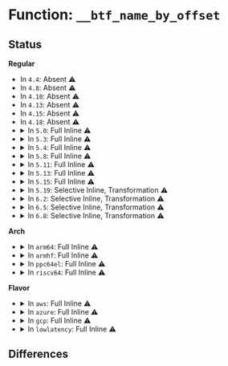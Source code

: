 # Function: <code>__btf_name_by_offset</code>

## Status
<b>Regular</b>
<ul>
<li>
In <code>4.4</code>: Absent ⚠️
</li>
<li>
In <code>4.8</code>: Absent ⚠️
</li>
<li>
In <code>4.10</code>: Absent ⚠️
</li>
<li>
In <code>4.13</code>: Absent ⚠️
</li>
<li>
In <code>4.15</code>: Absent ⚠️
</li>
<li>
In <code>4.18</code>: Absent ⚠️
</li>
<li>
<details>
<summary>In <code>5.0</code>: Full Inline ⚠️</summary>

**Collision:** Unique Static

**Inline:** Full

**Transformation:** False

**Instances:**

```
In kernel/bpf/btf.c (ffffffff811d9786)
Location: kernel/bpf/btf.c:500
Inline: True
Inline callers:
  - kernel/bpf/btf.c:btf_func_proto_log
  - kernel/bpf/btf.c:btf_func_proto_log
  - kernel/bpf/btf.c:btf_func_proto_log
  - kernel/bpf/btf.c:btf_enum_seq_show
  - kernel/bpf/btf.c:btf_enum_check_meta
  - kernel/bpf/btf.c:btf_verifier_log_member
  - kernel/bpf/btf.c:btf_verifier_log_member
  - kernel/bpf/btf.c:__btf_verifier_log_type
```
</details>
</li>
<li>
<details>
<summary>In <code>5.3</code>: Full Inline ⚠️</summary>

**Collision:** Unique Static

**Inline:** Full

**Transformation:** False

**Instances:**

```
In kernel/bpf/btf.c (ffffffff811ee228)
Location: kernel/bpf/btf.c:574
Inline: True
Inline callers:
  - kernel/bpf/btf.c:btf_datasec_seq_show
  - kernel/bpf/btf.c:btf_func_proto_log
  - kernel/bpf/btf.c:btf_func_proto_log
  - kernel/bpf/btf.c:btf_func_proto_log
  - kernel/bpf/btf.c:btf_enum_seq_show
  - kernel/bpf/btf.c:btf_enum_check_meta
  - kernel/bpf/btf.c:btf_find_spin_lock
  - kernel/bpf/btf.c:btf_verifier_log_member
  - kernel/bpf/btf.c:btf_verifier_log_member
  - kernel/bpf/btf.c:__btf_verifier_log_type
```
</details>
</li>
<li>
<details>
<summary>In <code>5.4</code>: Full Inline ⚠️</summary>

**Collision:** Unique Static

**Inline:** Full

**Transformation:** False

**Instances:**

```
In kernel/bpf/btf.c (ffffffff811fa968)
Location: kernel/bpf/btf.c:574
Inline: True
Inline callers:
  - kernel/bpf/btf.c:btf_datasec_seq_show
  - kernel/bpf/btf.c:btf_func_proto_log
  - kernel/bpf/btf.c:btf_func_proto_log
  - kernel/bpf/btf.c:btf_func_proto_log
  - kernel/bpf/btf.c:btf_enum_seq_show
  - kernel/bpf/btf.c:btf_enum_check_meta
  - kernel/bpf/btf.c:btf_find_spin_lock
  - kernel/bpf/btf.c:btf_verifier_log_member
  - kernel/bpf/btf.c:btf_verifier_log_member
  - kernel/bpf/btf.c:__btf_verifier_log_type
```
</details>
</li>
<li>
<details>
<summary>In <code>5.8</code>: Full Inline ⚠️</summary>

**Collision:** Unique Static

**Inline:** Full

**Transformation:** False

**Instances:**

```
In kernel/bpf/btf.c (ffffffff8121fd0d)
Location: kernel/bpf/btf.c:589
Inline: True
Inline callers:
  - kernel/bpf/btf.c:__btf_resolve_helper_id
  - kernel/bpf/btf.c:__btf_resolve_helper_id
  - kernel/bpf/btf.c:__btf_resolve_helper_id
  - kernel/bpf/btf.c:__btf_resolve_helper_id
  - kernel/bpf/btf.c:btf_struct_access
  - kernel/bpf/btf.c:btf_struct_access
  - kernel/bpf/btf.c:btf_struct_access
  - kernel/bpf/btf.c:btf_struct_access
  - kernel/bpf/btf.c:btf_ctx_access
  - kernel/bpf/btf.c:btf_ctx_access
  - kernel/bpf/btf.c:btf_ctx_access
  - kernel/bpf/btf.c:btf_ctx_access
  - kernel/bpf/btf.c:btf_parse_vmlinux
  - kernel/bpf/btf.c:btf_parse_vmlinux
  - kernel/bpf/btf.c:btf_datasec_seq_show
  - kernel/bpf/btf.c:btf_datasec_seq_show
  - kernel/bpf/btf.c:btf_func_proto_log
  - kernel/bpf/btf.c:btf_func_proto_log
  - kernel/bpf/btf.c:btf_func_proto_log
  - kernel/bpf/btf.c:btf_func_proto_log
  - kernel/bpf/btf.c:btf_func_proto_log
  - kernel/bpf/btf.c:btf_func_proto_log
  - kernel/bpf/btf.c:btf_enum_seq_show
  - kernel/bpf/btf.c:btf_enum_seq_show
  - kernel/bpf/btf.c:btf_enum_check_meta
  - kernel/bpf/btf.c:btf_enum_check_meta
  - kernel/bpf/btf.c:btf_find_spin_lock
  - kernel/bpf/btf.c:btf_find_spin_lock
  - kernel/bpf/btf.c:btf_verifier_log_member
  - kernel/bpf/btf.c:btf_verifier_log_member
  - kernel/bpf/btf.c:btf_verifier_log_member
  - kernel/bpf/btf.c:btf_verifier_log_member
  - kernel/bpf/btf.c:__btf_verifier_log_type
  - kernel/bpf/btf.c:__btf_verifier_log_type
```
</details>
</li>
<li>
<details>
<summary>In <code>5.11</code>: Full Inline ⚠️</summary>

**Collision:** Unique Static

**Inline:** Full

**Transformation:** False

**Instances:**

```
In kernel/bpf/btf.c (ffffffff81228204)
Location: kernel/bpf/btf.c:691
Inline: True
Inline callers:
  - kernel/bpf/btf.c:btf_struct_walk
  - kernel/bpf/btf.c:btf_struct_walk
  - kernel/bpf/btf.c:btf_struct_walk
  - kernel/bpf/btf.c:btf_struct_walk
  - kernel/bpf/btf.c:btf_ctx_access
  - kernel/bpf/btf.c:btf_ctx_access
  - kernel/bpf/btf.c:btf_ctx_access
  - kernel/bpf/btf.c:btf_ctx_access
  - kernel/bpf/btf.c:btf_datasec_show
  - kernel/bpf/btf.c:btf_datasec_show
  - kernel/bpf/btf.c:btf_datasec_show
  - kernel/bpf/btf.c:btf_datasec_show
  - kernel/bpf/btf.c:btf_func_proto_log
  - kernel/bpf/btf.c:btf_func_proto_log
  - kernel/bpf/btf.c:btf_func_proto_log
  - kernel/bpf/btf.c:btf_func_proto_log
  - kernel/bpf/btf.c:btf_func_proto_log
  - kernel/bpf/btf.c:btf_func_proto_log
  - kernel/bpf/btf.c:btf_enum_show
  - kernel/bpf/btf.c:btf_enum_show
  - kernel/bpf/btf.c:btf_enum_show
  - kernel/bpf/btf.c:btf_enum_show
  - kernel/bpf/btf.c:btf_enum_check_meta
  - kernel/bpf/btf.c:btf_enum_check_meta
  - kernel/bpf/btf.c:btf_find_spin_lock
  - kernel/bpf/btf.c:btf_find_spin_lock
  - kernel/bpf/btf.c:btf_verifier_log_member
  - kernel/bpf/btf.c:btf_verifier_log_member
  - kernel/bpf/btf.c:btf_verifier_log_member
  - kernel/bpf/btf.c:btf_verifier_log_member
  - kernel/bpf/btf.c:__btf_verifier_log_type
  - kernel/bpf/btf.c:__btf_verifier_log_type
```
</details>
</li>
<li>
<details>
<summary>In <code>5.13</code>: Full Inline ⚠️</summary>

**Collision:** Unique Static

**Inline:** Full

**Transformation:** False

**Instances:**

```
In kernel/bpf/btf.c (ffffffff8122cd02)
Location: kernel/bpf/btf.c:693
Inline: True
Inline callers:
  - kernel/bpf/btf.c:btf_struct_walk
  - kernel/bpf/btf.c:btf_struct_walk
  - kernel/bpf/btf.c:btf_struct_walk
  - kernel/bpf/btf.c:btf_struct_walk
  - kernel/bpf/btf.c:btf_ctx_access
  - kernel/bpf/btf.c:btf_ctx_access
  - kernel/bpf/btf.c:btf_ctx_access
  - kernel/bpf/btf.c:btf_ctx_access
  - kernel/bpf/btf.c:btf_datasec_show
  - kernel/bpf/btf.c:btf_datasec_show
  - kernel/bpf/btf.c:btf_datasec_show
  - kernel/bpf/btf.c:btf_datasec_show
  - kernel/bpf/btf.c:btf_func_proto_log
  - kernel/bpf/btf.c:btf_func_proto_log
  - kernel/bpf/btf.c:btf_func_proto_log
  - kernel/bpf/btf.c:btf_func_proto_log
  - kernel/bpf/btf.c:btf_func_proto_log
  - kernel/bpf/btf.c:btf_func_proto_log
  - kernel/bpf/btf.c:btf_enum_show
  - kernel/bpf/btf.c:btf_enum_show
  - kernel/bpf/btf.c:btf_enum_show
  - kernel/bpf/btf.c:btf_enum_show
  - kernel/bpf/btf.c:btf_enum_check_meta
  - kernel/bpf/btf.c:btf_enum_check_meta
  - kernel/bpf/btf.c:btf_find_spin_lock
  - kernel/bpf/btf.c:btf_find_spin_lock
  - kernel/bpf/btf.c:btf_verifier_log_member
  - kernel/bpf/btf.c:btf_verifier_log_member
  - kernel/bpf/btf.c:btf_verifier_log_member
  - kernel/bpf/btf.c:btf_verifier_log_member
  - kernel/bpf/btf.c:__btf_verifier_log_type
  - kernel/bpf/btf.c:__btf_verifier_log_type
```
</details>
</li>
<li>
<details>
<summary>In <code>5.15</code>: Full Inline ⚠️</summary>

**Collision:** Unique Static

**Inline:** Full

**Transformation:** False

**Instances:**

```
In kernel/bpf/btf.c (ffffffff81265692)
Location: kernel/bpf/btf.c:693
Inline: True
Inline callers:
  - kernel/bpf/btf.c:btf_struct_walk
  - kernel/bpf/btf.c:btf_struct_walk
  - kernel/bpf/btf.c:btf_struct_walk
  - kernel/bpf/btf.c:btf_struct_walk
  - kernel/bpf/btf.c:btf_ctx_access
  - kernel/bpf/btf.c:btf_ctx_access
  - kernel/bpf/btf.c:btf_ctx_access
  - kernel/bpf/btf.c:btf_ctx_access
  - kernel/bpf/btf.c:btf_datasec_show
  - kernel/bpf/btf.c:btf_datasec_show
  - kernel/bpf/btf.c:btf_datasec_show
  - kernel/bpf/btf.c:btf_datasec_show
  - kernel/bpf/btf.c:btf_func_proto_log
  - kernel/bpf/btf.c:btf_func_proto_log
  - kernel/bpf/btf.c:btf_func_proto_log
  - kernel/bpf/btf.c:btf_func_proto_log
  - kernel/bpf/btf.c:btf_func_proto_log
  - kernel/bpf/btf.c:btf_func_proto_log
  - kernel/bpf/btf.c:btf_enum_show
  - kernel/bpf/btf.c:btf_enum_show
  - kernel/bpf/btf.c:btf_enum_show
  - kernel/bpf/btf.c:btf_enum_show
  - kernel/bpf/btf.c:btf_enum_check_meta
  - kernel/bpf/btf.c:btf_enum_check_meta
  - kernel/bpf/btf.c:btf_find_field
  - kernel/bpf/btf.c:btf_find_field
  - kernel/bpf/btf.c:btf_find_field
  - kernel/bpf/btf.c:btf_find_field
  - kernel/bpf/btf.c:btf_verifier_log_member
  - kernel/bpf/btf.c:btf_verifier_log_member
  - kernel/bpf/btf.c:btf_verifier_log_member
  - kernel/bpf/btf.c:btf_verifier_log_member
  - kernel/bpf/btf.c:__btf_verifier_log_type
  - kernel/bpf/btf.c:__btf_verifier_log_type
```
</details>
</li>
<li>
<details>
<summary>In <code>5.19</code>: Selective Inline, Transformation ⚠️</summary>

**Collision:** Unique Static

**Inline:** Selective

**Transformation:** True

**Instances:**

```
In kernel/bpf/btf.c (ffffffff812b1d93)
Location: kernel/bpf/btf.c:788
Inline: True
Inline callers:
  - kernel/bpf/btf.c:btf_struct_walk
  - kernel/bpf/btf.c:btf_struct_walk
  - kernel/bpf/btf.c:btf_struct_walk
  - kernel/bpf/btf.c:btf_struct_walk
  - kernel/bpf/btf.c:btf_struct_walk
  - kernel/bpf/btf.c:btf_ctx_access
  - kernel/bpf/btf.c:btf_ctx_access
  - kernel/bpf/btf.c:btf_ctx_access
  - kernel/bpf/btf.c:btf_ctx_access
  - kernel/bpf/btf.c:btf_ctx_access
  - kernel/bpf/btf.c:btf_datasec_show
  - kernel/bpf/btf.c:btf_datasec_show
  - kernel/bpf/btf.c:btf_datasec_show
  - kernel/bpf/btf.c:btf_datasec_show
  - kernel/bpf/btf.c:btf_func_proto_log
  - kernel/bpf/btf.c:btf_func_proto_log
  - kernel/bpf/btf.c:btf_func_proto_log
  - kernel/bpf/btf.c:btf_func_proto_log
  - kernel/bpf/btf.c:btf_func_proto_log
  - kernel/bpf/btf.c:btf_func_proto_log
  - kernel/bpf/btf.c:btf_enum_show
  - kernel/bpf/btf.c:btf_enum_show
  - kernel/bpf/btf.c:btf_enum_show
  - kernel/bpf/btf.c:btf_enum_show
  - kernel/bpf/btf.c:btf_enum_check_meta
  - kernel/bpf/btf.c:btf_enum_check_meta
  - kernel/bpf/btf.c:btf_parse_kptrs
  - kernel/bpf/btf.c:btf_parse_kptrs
  - kernel/bpf/btf.c:btf_parse_kptrs
  - kernel/bpf/btf.c:btf_parse_kptrs
  - kernel/bpf/btf.c:btf_find_field
  - kernel/bpf/btf.c:btf_find_field
  - kernel/bpf/btf.c:btf_find_field
  - kernel/bpf/btf.c:btf_find_field
  - kernel/bpf/btf.c:btf_verifier_log_member
  - kernel/bpf/btf.c:btf_verifier_log_member
  - kernel/bpf/btf.c:btf_verifier_log_member
  - kernel/bpf/btf.c:btf_verifier_log_member
  - kernel/bpf/btf.c:__btf_verifier_log_type
  - kernel/bpf/btf.c:__btf_verifier_log_type
Direct callers:
  - kernel/bpf/btf.c:btf_struct_walk
  - kernel/bpf/btf.c:btf_ctx_access
```
**Symbols:**

```
ffffffff812aab70-ffffffff812aabbf: __btf_name_by_offset.part.0 (STB_LOCAL)
```
</details>
</li>
<li>
<details>
<summary>In <code>6.2</code>: Selective Inline, Transformation ⚠️</summary>

**Collision:** Unique Static

**Inline:** Selective

**Transformation:** True

**Instances:**

```
In kernel/bpf/btf.c (ffffffff8131212f)
Location: kernel/bpf/btf.c:789
Inline: True
Inline callers:
  - kernel/bpf/btf.c:btf_struct_walk
  - kernel/bpf/btf.c:btf_struct_walk
  - kernel/bpf/btf.c:btf_struct_walk
  - kernel/bpf/btf.c:btf_struct_walk
  - kernel/bpf/btf.c:btf_struct_walk
  - kernel/bpf/btf.c:btf_ctx_access
  - kernel/bpf/btf.c:btf_ctx_access
  - kernel/bpf/btf.c:btf_ctx_access
  - kernel/bpf/btf.c:btf_ctx_access
  - kernel/bpf/btf.c:btf_datasec_show
  - kernel/bpf/btf.c:btf_datasec_show
  - kernel/bpf/btf.c:btf_datasec_show
  - kernel/bpf/btf.c:btf_datasec_show
  - kernel/bpf/btf.c:btf_func_proto_log
  - kernel/bpf/btf.c:btf_func_proto_log
  - kernel/bpf/btf.c:btf_func_proto_log
  - kernel/bpf/btf.c:btf_func_proto_log
  - kernel/bpf/btf.c:btf_func_proto_log
  - kernel/bpf/btf.c:btf_func_proto_log
  - kernel/bpf/btf.c:btf_enum64_show
  - kernel/bpf/btf.c:btf_enum64_show
  - kernel/bpf/btf.c:btf_enum64_show
  - kernel/bpf/btf.c:btf_enum64_show
  - kernel/bpf/btf.c:btf_enum64_check_meta
  - kernel/bpf/btf.c:btf_enum64_check_meta
  - kernel/bpf/btf.c:btf_enum_show
  - kernel/bpf/btf.c:btf_enum_show
  - kernel/bpf/btf.c:btf_enum_show
  - kernel/bpf/btf.c:btf_enum_show
  - kernel/bpf/btf.c:btf_enum_check_meta
  - kernel/bpf/btf.c:btf_enum_check_meta
  - kernel/bpf/btf.c:btf_parse_fields
  - kernel/bpf/btf.c:btf_parse_fields
  - kernel/bpf/btf.c:btf_parse_fields
  - kernel/bpf/btf.c:btf_parse_fields
  - kernel/bpf/btf.c:btf_parse_fields
  - kernel/bpf/btf.c:btf_parse_fields
  - kernel/bpf/btf.c:btf_parse_fields
  - kernel/bpf/btf.c:btf_parse_fields
  - kernel/bpf/btf.c:btf_verifier_log_member
  - kernel/bpf/btf.c:btf_verifier_log_member
  - kernel/bpf/btf.c:btf_verifier_log_member
  - kernel/bpf/btf.c:btf_verifier_log_member
  - kernel/bpf/btf.c:__btf_verifier_log_type
  - kernel/bpf/btf.c:__btf_verifier_log_type
Direct callers:
  - kernel/bpf/btf.c:btf_struct_walk
  - kernel/bpf/btf.c:btf_ctx_access
  - kernel/bpf/btf.c:btf_ctx_access
```
**Symbols:**

```
ffffffff8130a450-ffffffff8130a49f: __btf_name_by_offset.part.0 (STB_LOCAL)
```
</details>
</li>
<li>
<details>
<summary>In <code>6.5</code>: Selective Inline, Transformation ⚠️</summary>

**Collision:** Unique Static

**Inline:** Selective

**Transformation:** True

**Instances:**

```
In kernel/bpf/btf.c (ffffffff8134aee9)
Location: kernel/bpf/btf.c:808
Inline: True
Inline callers:
  - kernel/bpf/btf.c:btf_nested_type_is_trusted
  - kernel/bpf/btf.c:btf_nested_type_is_trusted
  - kernel/bpf/btf.c:btf_struct_walk
  - kernel/bpf/btf.c:btf_struct_walk
  - kernel/bpf/btf.c:btf_struct_walk
  - kernel/bpf/btf.c:btf_struct_walk
  - kernel/bpf/btf.c:btf_struct_walk
  - kernel/bpf/btf.c:btf_ctx_access
  - kernel/bpf/btf.c:btf_ctx_access
  - kernel/bpf/btf.c:btf_ctx_access
  - kernel/bpf/btf.c:btf_ctx_access
  - kernel/bpf/btf.c:btf_datasec_show
  - kernel/bpf/btf.c:btf_datasec_show
  - kernel/bpf/btf.c:btf_datasec_show
  - kernel/bpf/btf.c:btf_datasec_show
  - kernel/bpf/btf.c:btf_func_proto_log
  - kernel/bpf/btf.c:btf_func_proto_log
  - kernel/bpf/btf.c:btf_func_proto_log
  - kernel/bpf/btf.c:btf_func_proto_log
  - kernel/bpf/btf.c:btf_func_proto_log
  - kernel/bpf/btf.c:btf_func_proto_log
  - kernel/bpf/btf.c:btf_enum64_show
  - kernel/bpf/btf.c:btf_enum64_show
  - kernel/bpf/btf.c:btf_enum64_show
  - kernel/bpf/btf.c:btf_enum64_show
  - kernel/bpf/btf.c:btf_enum64_check_meta
  - kernel/bpf/btf.c:btf_enum64_check_meta
  - kernel/bpf/btf.c:btf_enum_show
  - kernel/bpf/btf.c:btf_enum_show
  - kernel/bpf/btf.c:btf_enum_show
  - kernel/bpf/btf.c:btf_enum_show
  - kernel/bpf/btf.c:btf_enum_check_meta
  - kernel/bpf/btf.c:btf_enum_check_meta
  - kernel/bpf/btf.c:btf_parse_kptr
  - kernel/bpf/btf.c:btf_parse_kptr
  - kernel/bpf/btf.c:btf_parse_kptr
  - kernel/bpf/btf.c:btf_parse_kptr
  - kernel/bpf/btf.c:btf_verifier_log_member
  - kernel/bpf/btf.c:btf_verifier_log_member
  - kernel/bpf/btf.c:btf_verifier_log_member
  - kernel/bpf/btf.c:btf_verifier_log_member
  - kernel/bpf/btf.c:__btf_verifier_log_type
  - kernel/bpf/btf.c:__btf_verifier_log_type
Direct callers:
  - kernel/bpf/btf.c:btf_struct_walk
  - kernel/bpf/btf.c:btf_ctx_access
  - kernel/bpf/btf.c:btf_ctx_access
```
**Symbols:**

```
ffffffff81339d10-ffffffff81339d5f: __btf_name_by_offset.part.0 (STB_LOCAL)
```
</details>
</li>
<li>
<details>
<summary>In <code>6.8</code>: Selective Inline, Transformation ⚠️</summary>

**Collision:** Unique Static

**Inline:** Selective

**Transformation:** True

**Instances:**

```
In kernel/bpf/btf.c (ffffffff813716fb)
Location: kernel/bpf/btf.c:809
Inline: True
Inline callers:
  - kernel/bpf/btf.c:btf_nested_type_is_trusted
  - kernel/bpf/btf.c:btf_nested_type_is_trusted
  - kernel/bpf/btf.c:btf_struct_walk
  - kernel/bpf/btf.c:btf_struct_walk
  - kernel/bpf/btf.c:btf_struct_walk
  - kernel/bpf/btf.c:btf_struct_walk
  - kernel/bpf/btf.c:btf_struct_walk
  - kernel/bpf/btf.c:btf_ctx_access
  - kernel/bpf/btf.c:btf_ctx_access
  - kernel/bpf/btf.c:btf_ctx_access
  - kernel/bpf/btf.c:btf_ctx_access
  - kernel/bpf/btf.c:btf_datasec_show
  - kernel/bpf/btf.c:btf_datasec_show
  - kernel/bpf/btf.c:btf_datasec_show
  - kernel/bpf/btf.c:btf_datasec_show
  - kernel/bpf/btf.c:btf_func_proto_log
  - kernel/bpf/btf.c:btf_func_proto_log
  - kernel/bpf/btf.c:btf_func_proto_log
  - kernel/bpf/btf.c:btf_func_proto_log
  - kernel/bpf/btf.c:btf_func_proto_log
  - kernel/bpf/btf.c:btf_func_proto_log
  - kernel/bpf/btf.c:btf_enum64_show
  - kernel/bpf/btf.c:btf_enum64_show
  - kernel/bpf/btf.c:btf_enum64_show
  - kernel/bpf/btf.c:btf_enum64_show
  - kernel/bpf/btf.c:btf_enum64_check_meta
  - kernel/bpf/btf.c:btf_enum64_check_meta
  - kernel/bpf/btf.c:btf_enum_show
  - kernel/bpf/btf.c:btf_enum_show
  - kernel/bpf/btf.c:btf_enum_show
  - kernel/bpf/btf.c:btf_enum_show
  - kernel/bpf/btf.c:btf_enum_check_meta
  - kernel/bpf/btf.c:btf_enum_check_meta
  - kernel/bpf/btf.c:btf_parse_kptr
  - kernel/bpf/btf.c:btf_parse_kptr
  - kernel/bpf/btf.c:btf_parse_kptr
  - kernel/bpf/btf.c:btf_parse_kptr
  - kernel/bpf/btf.c:btf_find_decl_tag_value
  - kernel/bpf/btf.c:btf_find_decl_tag_value
  - kernel/bpf/btf.c:btf_find_decl_tag_value
  - kernel/bpf/btf.c:btf_find_decl_tag_value
  - kernel/bpf/btf.c:btf_verifier_log_member
  - kernel/bpf/btf.c:btf_verifier_log_member
  - kernel/bpf/btf.c:btf_verifier_log_member
  - kernel/bpf/btf.c:btf_verifier_log_member
  - kernel/bpf/btf.c:__btf_verifier_log_type
  - kernel/bpf/btf.c:__btf_verifier_log_type
Direct callers:
  - kernel/bpf/btf.c:btf_struct_walk
  - kernel/bpf/btf.c:btf_ctx_access
  - kernel/bpf/btf.c:btf_ctx_access
```
**Symbols:**

```
ffffffff8135fe40-ffffffff8135fe8f: __btf_name_by_offset.part.0 (STB_LOCAL)
```
</details>
</li>
</ul>
<b>Arch</b>
<ul>
<li>
<details>
<summary>In <code>arm64</code>: Full Inline ⚠️</summary>

**Collision:** Unique Static

**Inline:** Full

**Transformation:** False

**Instances:**

```
In kernel/bpf/btf.c (ffff800010280954)
Location: kernel/bpf/btf.c:574
Inline: True
Inline callers:
  - kernel/bpf/btf.c:btf_datasec_seq_show
  - kernel/bpf/btf.c:btf_func_proto_log
  - kernel/bpf/btf.c:btf_func_proto_log
  - kernel/bpf/btf.c:btf_func_proto_log
  - kernel/bpf/btf.c:btf_enum_seq_show
  - kernel/bpf/btf.c:btf_enum_check_meta
  - kernel/bpf/btf.c:btf_find_spin_lock
  - kernel/bpf/btf.c:btf_verifier_log_member
  - kernel/bpf/btf.c:btf_verifier_log_member
  - kernel/bpf/btf.c:__btf_verifier_log_type
```
</details>
</li>
<li>
<details>
<summary>In <code>armhf</code>: Full Inline ⚠️</summary>

**Collision:** Unique Static

**Inline:** Full

**Transformation:** False

**Instances:**

```
In kernel/bpf/btf.c (c04b23a0)
Location: kernel/bpf/btf.c:574
Inline: True
Inline callers:
  - kernel/bpf/btf.c:btf_datasec_seq_show
  - kernel/bpf/btf.c:btf_datasec_seq_show
  - kernel/bpf/btf.c:btf_func_proto_log
  - kernel/bpf/btf.c:btf_func_proto_log
  - kernel/bpf/btf.c:btf_func_proto_log
  - kernel/bpf/btf.c:btf_func_proto_log
  - kernel/bpf/btf.c:btf_func_proto_log
  - kernel/bpf/btf.c:btf_func_proto_log
  - kernel/bpf/btf.c:btf_enum_seq_show
  - kernel/bpf/btf.c:btf_enum_seq_show
  - kernel/bpf/btf.c:btf_enum_check_meta
  - kernel/bpf/btf.c:btf_enum_check_meta
  - kernel/bpf/btf.c:btf_find_spin_lock
  - kernel/bpf/btf.c:btf_find_spin_lock
  - kernel/bpf/btf.c:btf_verifier_log_member
  - kernel/bpf/btf.c:btf_verifier_log_member
  - kernel/bpf/btf.c:btf_verifier_log_member
  - kernel/bpf/btf.c:btf_verifier_log_member
  - kernel/bpf/btf.c:__btf_verifier_log_type
  - kernel/bpf/btf.c:__btf_verifier_log_type
```
</details>
</li>
<li>
<details>
<summary>In <code>ppc64el</code>: Full Inline ⚠️</summary>

**Collision:** Unique Static

**Inline:** Full

**Transformation:** False

**Instances:**

```
In kernel/bpf/btf.c (c00000000032ad50)
Location: kernel/bpf/btf.c:574
Inline: True
Inline callers:
  - kernel/bpf/btf.c:btf_datasec_seq_show
  - kernel/bpf/btf.c:btf_func_proto_log
  - kernel/bpf/btf.c:btf_func_proto_log
  - kernel/bpf/btf.c:btf_func_proto_log
  - kernel/bpf/btf.c:btf_enum_seq_show
  - kernel/bpf/btf.c:btf_enum_check_meta
  - kernel/bpf/btf.c:btf_find_spin_lock
  - kernel/bpf/btf.c:btf_verifier_log_member
  - kernel/bpf/btf.c:btf_verifier_log_member
  - kernel/bpf/btf.c:__btf_verifier_log_type
```
</details>
</li>
<li>
<details>
<summary>In <code>riscv64</code>: Full Inline ⚠️</summary>

**Collision:** Unique Static

**Inline:** Full

**Transformation:** False

**Instances:**

```
In kernel/bpf/btf.c (ffffffe0001b7096)
Location: kernel/bpf/btf.c:574
Inline: True
Inline callers:
  - kernel/bpf/btf.c:btf_datasec_seq_show
  - kernel/bpf/btf.c:btf_func_proto_log
  - kernel/bpf/btf.c:btf_func_proto_log
  - kernel/bpf/btf.c:btf_func_proto_log
  - kernel/bpf/btf.c:btf_enum_seq_show
  - kernel/bpf/btf.c:btf_enum_check_meta
  - kernel/bpf/btf.c:btf_find_spin_lock
  - kernel/bpf/btf.c:btf_verifier_log_member
  - kernel/bpf/btf.c:btf_verifier_log_member
  - kernel/bpf/btf.c:__btf_verifier_log_type
```
</details>
</li>
</ul>
<b>Flavor</b>
<ul>
<li>
<details>
<summary>In <code>aws</code>: Full Inline ⚠️</summary>

**Collision:** Unique Static

**Inline:** Full

**Transformation:** False

**Instances:**

```
In kernel/bpf/btf.c (ffffffff811f2f88)
Location: kernel/bpf/btf.c:574
Inline: True
Inline callers:
  - kernel/bpf/btf.c:btf_datasec_seq_show
  - kernel/bpf/btf.c:btf_func_proto_log
  - kernel/bpf/btf.c:btf_func_proto_log
  - kernel/bpf/btf.c:btf_func_proto_log
  - kernel/bpf/btf.c:btf_enum_seq_show
  - kernel/bpf/btf.c:btf_enum_check_meta
  - kernel/bpf/btf.c:btf_find_spin_lock
  - kernel/bpf/btf.c:btf_verifier_log_member
  - kernel/bpf/btf.c:btf_verifier_log_member
  - kernel/bpf/btf.c:__btf_verifier_log_type
```
</details>
</li>
<li>
<details>
<summary>In <code>azure</code>: Full Inline ⚠️</summary>

**Collision:** Unique Static

**Inline:** Full

**Transformation:** False

**Instances:**

```
In kernel/bpf/btf.c (ffffffff811e5cd8)
Location: kernel/bpf/btf.c:574
Inline: True
Inline callers:
  - kernel/bpf/btf.c:btf_datasec_seq_show
  - kernel/bpf/btf.c:btf_func_proto_log
  - kernel/bpf/btf.c:btf_func_proto_log
  - kernel/bpf/btf.c:btf_func_proto_log
  - kernel/bpf/btf.c:btf_enum_seq_show
  - kernel/bpf/btf.c:btf_enum_check_meta
  - kernel/bpf/btf.c:btf_find_spin_lock
  - kernel/bpf/btf.c:btf_verifier_log_member
  - kernel/bpf/btf.c:btf_verifier_log_member
  - kernel/bpf/btf.c:__btf_verifier_log_type
```
</details>
</li>
<li>
<details>
<summary>In <code>gcp</code>: Full Inline ⚠️</summary>

**Collision:** Unique Static

**Inline:** Full

**Transformation:** False

**Instances:**

```
In kernel/bpf/btf.c (ffffffff811f0d58)
Location: kernel/bpf/btf.c:574
Inline: True
Inline callers:
  - kernel/bpf/btf.c:btf_datasec_seq_show
  - kernel/bpf/btf.c:btf_func_proto_log
  - kernel/bpf/btf.c:btf_func_proto_log
  - kernel/bpf/btf.c:btf_func_proto_log
  - kernel/bpf/btf.c:btf_enum_seq_show
  - kernel/bpf/btf.c:btf_enum_check_meta
  - kernel/bpf/btf.c:btf_find_spin_lock
  - kernel/bpf/btf.c:btf_verifier_log_member
  - kernel/bpf/btf.c:btf_verifier_log_member
  - kernel/bpf/btf.c:__btf_verifier_log_type
```
</details>
</li>
<li>
<details>
<summary>In <code>lowlatency</code>: Full Inline ⚠️</summary>

**Collision:** Unique Static

**Inline:** Full

**Transformation:** False

**Instances:**

```
In kernel/bpf/btf.c (ffffffff811ff268)
Location: kernel/bpf/btf.c:574
Inline: True
Inline callers:
  - kernel/bpf/btf.c:btf_datasec_seq_show
  - kernel/bpf/btf.c:btf_func_proto_log
  - kernel/bpf/btf.c:btf_func_proto_log
  - kernel/bpf/btf.c:btf_func_proto_log
  - kernel/bpf/btf.c:btf_enum_seq_show
  - kernel/bpf/btf.c:btf_enum_check_meta
  - kernel/bpf/btf.c:btf_find_spin_lock
  - kernel/bpf/btf.c:btf_verifier_log_member
  - kernel/bpf/btf.c:btf_verifier_log_member
  - kernel/bpf/btf.c:__btf_verifier_log_type
```
</details>
</li>
</ul>

## Differences
